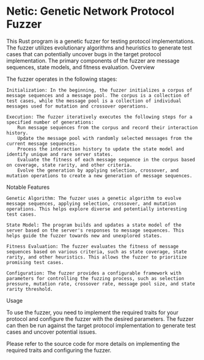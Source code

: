 # Netic: Genetic Network Protocol Fuzzer

This Rust program is a genetic fuzzer for testing protocol implementations. The fuzzer utilizes evolutionary algorithms and heuristics to generate test cases that can potentially uncover bugs in the target protocol implementation. The primary components of the fuzzer are message sequences, state models, and fitness evaluation.
Overview

The fuzzer operates in the following stages:

    Initialization: In the beginning, the fuzzer initializes a corpus of message sequences and a message pool. The corpus is a collection of test cases, while the message pool is a collection of individual messages used for mutation and crossover operations.

    Execution: The fuzzer iteratively executes the following steps for a specified number of generations:
        Run message sequences from the corpus and record their interaction history.
        Update the message pool with randomly selected messages from the current message sequences.
        Process the interaction history to update the state model and identify unique and rare server states.
        Evaluate the fitness of each message sequence in the corpus based on coverage, state rarity, and other criteria.
        Evolve the generation by applying selection, crossover, and mutation operations to create a new generation of message sequences.

Notable Features

    Genetic Algorithm: The fuzzer uses a genetic algorithm to evolve message sequences, applying selection, crossover, and mutation operations. This helps explore diverse and potentially interesting test cases.

    State Model: The program builds and updates a state model of the server based on the server's responses to message sequences. This helps guide the fuzzer towards new and unexplored states.

    Fitness Evaluation: The fuzzer evaluates the fitness of message sequences based on various criteria, such as state coverage, state rarity, and other heuristics. This allows the fuzzer to prioritize promising test cases.

    Configuration: The fuzzer provides a configurable framework with parameters for controlling the fuzzing process, such as selection pressure, mutation rate, crossover rate, message pool size, and state rarity threshold.

Usage

To use the fuzzer, you need to implement the required traits for your protocol and configure the fuzzer with the desired parameters. The fuzzer can then be run against the target protocol implementation to generate test cases and uncover potential issues.

Please refer to the source code for more details on implementing the required traits and configuring the fuzzer.
